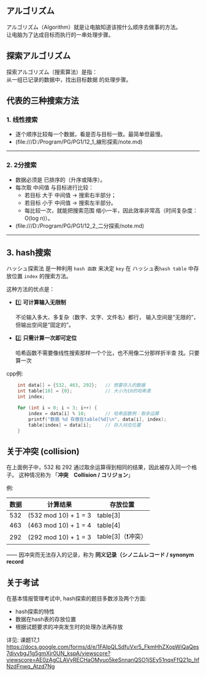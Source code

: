## アルゴリズム

アルゴリズム（Algorithm）就是让电脑知道该按什么顺序去做事的方法。<br>让电脑为了达成目标而执行的一串处理步骤。


## 探索アルゴリズム

探索アルゴリズム（搜索算法）是指：<br>
从一组已记录的数据中，找出目标数据 的处理步骤。

## 代表的三种搜索方法

### 1. 线性搜索
- 逐个顺序比较每一个数据，看是否与目标一致。最简单但最慢。
- (file:///D:/Program/PG/PG1/12_1_線形探索/note.md)

--- 

### 2. 2分搜索
- 数据必须是 已排序的（升序或降序）。
- 每次取 中间值 与目标进行比较：
    - 若目标 大于 中间值 → 搜索右半部分；
    - 若目标 小于 中间值 → 搜索左半部分。
    - 每比较一次，就能把搜索范围 缩小一半，因此效率非常高（时间复杂度：O(log n)）。
- (file:///D:/Program/PG/PG1/12_2_二分探索/note.md)

--- 

## 3. hash搜索

ハッシュ探索法 是一种利用 `hash 函数` 来决定 `key` 在 ハッシュ表`hash table` 中存放位置 `index` 的搜索方法。

这种方法的优点是：

- 1️⃣ **可计算输入无限制**

    不论输入多大、多复杂（数字、文字、文件名）都行，
    输入空间是“无限的”，但输出空间是“固定的”。

- 2️⃣ **只需计算一次即可定位**

    哈希函数不需要像线性搜索那样一个个比，也不用像二分那样折半查  找。只要算一次

cpp例:
```c
    int data[] = {532, 463, 292};   // 想要存入的数据
    int table[10] = {0};            // 大小为10的哈希表
    int index;

    for (int i = 0; i < 3; i++) {
        index = data[i] % 10;       // 哈希函数例：取余运算
        printf("数据 %d 存放在table[%d]\n", data[i], index);
        table[index] = data[i];     // 存入对应位置
    }
```

## 关于冲突 (collision)

在上面例子中，532 和 292 通过取余运算得到相同的结果，因此被存入同一个格子。
这种情况称为 「**冲突　Collision / コリジョン**」

例:

| 数据  | 计算结果                 | 存放位置       |
| --- | -------------------- | ---------- |
| 532 | (532 mod 10) + 1 = 3 | table[3]       |
| 463 | (463 mod 10) + 1 = 4 | table[4]       |
| 292 | (292 mod 10) + 1 = 3 | table[3]（❗冲突） |

—— 因冲突而无法存入的记录，称为 **同义记录（シノニムレコード / synonym record**

## 关于考试

在基本情报管理考试中, hash探索的题目多数涉及两个方面:

 - hash探索的特性
 - 数据在hash表的存放位置
 - 根据试题要求的冲突发生时的处理办法再存放
    
详见: 课题17_1
https://docs.google.com/forms/d/e/1FAIpQLSdfuVxr5_FkmHhZXopWiQaQes7divvbgJ1g5gmXjr0UN_kspA/viewscore?viewscore=AE0zAgCLAVyRECHaOMyuo5keSnnanQSO1jSEy51nqxFfQ21p_hfNzdFnwq_Atzd7Ng
